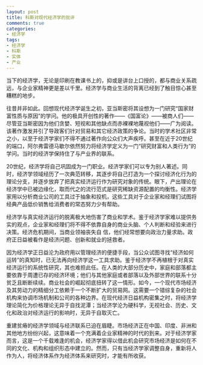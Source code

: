 ```yaml
---
layout: post
title: 科斯对现代经济学的批评
comments: true
categories:
- 经济学
tags:
- 经济学
- 科斯
- 实体
- 产业
---
```

  
当下的经济学，无论是印刷在教课书上的，抑或是讲台上口授的，都与商业关系疏远，与企业家精神更是差以千里。经济学与商业生活的背离已经到了触目惊心甚至糟糕的地步。

往昔并非如此。回想现代经济学诞生之初，亚当斯密将其设想为一门研究“国家财富性质与原因”的学问。他的极具开创性的著作——《国富论》——被商人们——尽管亚当斯密因为他们贪婪、短视和其他缺点而赤裸裸地蔑视他们——广为阅读。该著作激发并引了导政客们针对贸易和其它经济政策的争论。当时的学术社区非常之小，以至于经济学家们不得不通过著作向公众们大声疾呼。甚至在近于20世纪的端口，阿尔弗雷德马歇尔依然努力将经济学定义为一门“研究财富和人类行为”的学问。当时的经济学保持住了与产业界的联系。

20世纪，经济学将自己巩固成为一门职业。经济学家们可以专为别人著述。同时，经济学领域经历了一次典范转移，其逐步将自己打造为一个探讨经济化行为的理论分支，并逐步放弃了把真实经济运行作为研究对象的传统。眼下，产出理论在经济学中已被边缘化，取而代之的流行范式是研究稀缺资源配置的均衡性。经济学家用以分析商业公司的工具过于抽象和投机，这些工具对于企业家和经理们试图将经典产品低价销售给消费者的常态努力少有帮助。

经济学与真实经济运行的脱离极大地伤害了商业和学术。鉴于经济学家难以提供务实的观点，企业家和经理们将不得不依靠自身的商业头脑、个人判断和经验来进行决策。经济危机期间，当商业领袖丧失自
信，他们经常想要向政治力量求助。政府正日益被看作是经济问题、创新和就业的拯救者。

因为经济学正日益沦为政府用以管理经济的便捷手段，当公众试图寻找“经济如何运转”的真知时，已无法再向经济学这一工具求助。鉴于经济学不再植根于对真实经济运行的系统性研究，其也难担此任。在人类的大部分历史中，家庭和部落都主要依靠于周遭已存的经济环境；他们与其他家庭或者部落以及外部世界的联系十分贫乏且断断续续。商业社会的崛起彻底扭转了这一情形。如今，一个现代市场经济及其劳动力的精细分工依赖于一个不断扩大的贸易网。这需要一个错综复杂的社会机构来协调市场机制和公司的各种边界。在现代经济日益机构密集之时，将经济学理论简化为价格理论无异于自找泥潭；当经济学沦为硬科学，无视社会、历史、文化和政治对经济运行的影响时，无异于自取灭亡。

重建贫瘠的经济学领域与经济联系已迫在眉睫。市场经济正在中国、印度、非洲和其他地方纷纷兴起，这意味着一个充满着企业家精神的时代的到来。对于经济学家而言，这是一个千载难逢的机会，经济学家得以借此机会研究市场经济是如何在不同的文化、机构和组织形态中建立的。然而，只有当经济学家调整自身，重新将人作为人，将经济体系作为经济体系来研究时，才能有所收获。